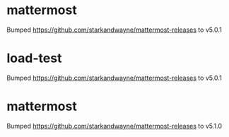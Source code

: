 
# mattermost
Bumped https://github.com/starkandwayne/mattermost-releases to v5.0.1

# load-test
Bumped https://github.com/starkandwayne/mattermost-releases to v5.0.1

# mattermost
Bumped https://github.com/starkandwayne/mattermost-releases to v5.1.0
